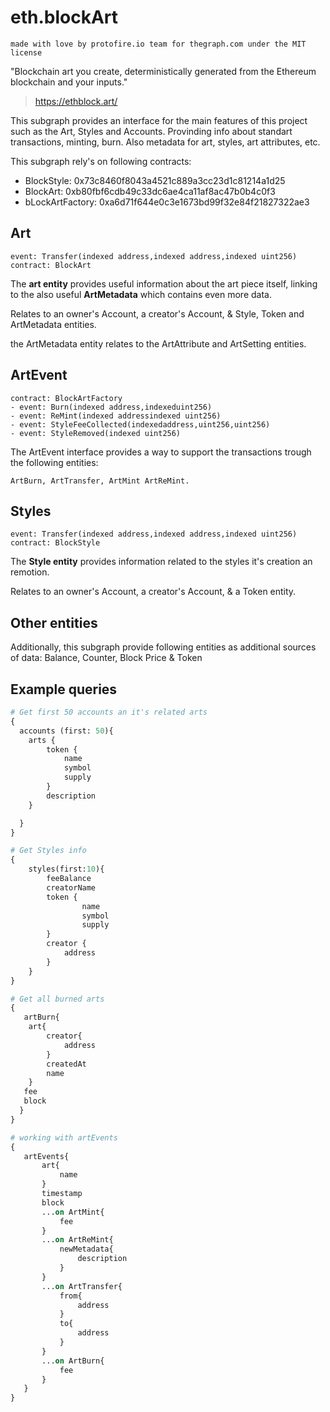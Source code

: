 # eth.blockArt
	made with love by protofire.io team for thegraph.com under the MIT license

"Blockchain art you create, deterministically generated from the Ethereum blockchain and your inputs."

> https://ethblock.art/

This subgraph provides an interface for the main features of this project such as the Art, Styles and Accounts. Provinding info about standart transactions, minting, burn. Also metadata for art, styles, art attributes, etc.

This subgraph rely's on following contracts:
- BlockStyle: 0x73c8460f8043a4521c889a3cc23d1c81214a1d25 
- BlockArt: 0xb80fbf6cdb49c33dc6ae4ca11af8ac47b0b4c0f3
- bLockArtFactory: 0xa6d71f644e0c3e1673bd99f32e84f21827322ae3
## Art 

	event: Transfer(indexed address,indexed address,indexed uint256)
	contract: BlockArt

The **art entity** provides useful information about the art piece itself, linking to the also useful **ArtMetadata** which contains even more data.

Relates to an owner's Account, a creator's Account, & Style, Token and ArtMetadata entities.

the ArtMetadata entity relates to the ArtAttribute and ArtSetting entities. 

## ArtEvent
	contract: BlockArtFactory
    - event: Burn(indexed address,indexeduint256)
    - event: ReMint(indexed addressindexed uint256)
    - event: StyleFeeCollected(indexedaddress,uint256,uint256)
    - event: StyleRemoved(indexed uint256)

The ArtEvent interface provides a way to support the transactions trough the following entities:

	ArtBurn, ArtTransfer, ArtMint ArtReMint.


## Styles

	event: Transfer(indexed address,indexed address,indexed uint256)
	contract: BlockStyle

The **Style entity** provides information related to the styles it's creation an remotion.

Relates to an owner's Account, a creator's Account, & a Token  entity.

## Other entities

Additionally, this subgraph provide following entities as additional sources of data:
Balance, Counter, Block Price & Token

## Example queries

```graphql
# Get first 50 accounts an it's related arts
{
  accounts (first: 50){
	arts {
		token {
			name
			symbol
			supply
		}
		description
	}

  }
}
```


```graphql
# Get Styles info
{
	styles(first:10){
		feeBalance
		creatorName
		token {
				name
				symbol
				supply
		}
		creator {
			address
		}
	}
}
```


```graphql
# Get all burned arts
{
   artBurn{
    art{
		creator{
			address
		}
		createdAt
		name
	}
   fee
   block
  }
}
```

```graphql
# working with artEvents
{
   artEvents{
	   art{
		   name
	   }
	   timestamp
	   block
	   ...on ArtMint{
		   fee
	   }
	   ...on ArtReMint{
		   newMetadata{
			   description
		   }
	   }
	   ...on ArtTransfer{
		   from{
			   address
		   }
		   to{
			   address
		   }
	   }
	   ...on ArtBurn{
		   fee
	   }
   }
}
```
